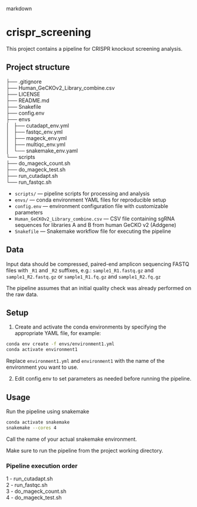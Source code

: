 markdown

# crispr_screening

This project contains a pipeline for CRISPR knockout screening analysis.

## Project structure

├── .gitignore <br>
├── Human_GeCKOv2_Library_combine.csv <br>
├── LICENSE <br>
├── README.md <br>
├── Snakefile <br>
├── config.env <br>
├── envs <br>
│   ├── cutadapt_env.yml <br>
│   ├── fastqc_env.yml <br>
│   ├── mageck_env.yml <br>
│   ├── multiqc_env.yml <br>
│   └── snakemake_env.yaml <br>
└── scripts <br>
    ├── do_mageck_count.sh <br>
    ├── do_mageck_test.sh <br>
    ├── run_cutadapt.sh <br>
    └── run_fastqc.sh <br>

- `scripts/` — pipeline scripts for processing and analysis  
- `envs/` — conda environment YAML files for reproducible setup  
- `config.env` — environment configuration file with customizable parameters  
- `Human_GeCKOv2_Library_combine.csv` — CSV file containing sgRNA sequences for libraries A and B from human GeCKO v2 (Addgene)
- `Snakefile` — Snakemake workflow file for executing the pipeline

## Data

Input data should be compressed, paired-end amplicon sequencing FASTQ files with `_R1` and `_R2` suffixes, e.g.: 
`sample1_R1.fastq.gz` and `sample1_R2.fastq.gz` or `sample1_R1.fq.gz` and `sample1_R2.fq.gz`

The pipeline assumes that an initial quality check was already performed on the raw data. 

## Setup

1. Create and activate the conda environments by specifying the appropriate YAML file, for example:

```bash
conda env create -f envs/environment1.yml
conda activate environment1
```

Replace `environment1.yml` and `environment1` with the name of the environment you want to use.

2. Edit config.env to set parameters as needed before running the pipeline.

## Usage

Run the pipeline using snakemake

```bash
conda activate snakemake
snakemake --cores 4
```

Call the name of your actual snakemake environment.

Make sure to run the pipeline from the project working directory.

### Pipeline execution order

1 - run_cutadapt.sh <br>
2 - run_fastqc.sh <br>
3 - do_mageck_count.sh <br>
4 - do_mageck_test.sh <br>



